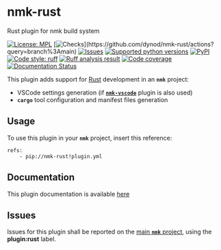 # nmk-rust
Rust plugin for nmk build system

<!-- NMK-BADGES-BEGIN -->
[![License: MPL](https://img.shields.io/github/license/dynod/nmk-rust?color=green)](https://github.com/dynod/nmk-rust/blob/main/LICENSE)
[![Checks](https://img.shields.io/github/actions/workflow/status/dynod/nmk-rust/build.yml?branch=main&label=build%20%26%20u.t.)](https://github.com/dynod/nmk-rust/actions?query=branch%3Amain)
[![Issues](https://img.shields.io/github/issues-search/dynod/nmk?label=issues&query=is%3Aopen+is%3Aissue+label%3Aplugin%3Arust)](https://github.com/dynod/nmk/issues?q=is%3Aopen+is%3Aissue+label%3Aplugin%3Arust)
[![Supported python versions](https://img.shields.io/badge/python-3.9%20--%203.12-blue)](https://www.python.org/)
[![PyPI](https://img.shields.io/pypi/v/nmk-rust)](https://pypi.org/project/nmk-rust/)
[![Code style: ruff](https://img.shields.io/badge/code%20style-ruff-000000.svg)](https://astral.sh/ruff)
[![Ruff analysis result](https://img.shields.io/badge/ruff-0-green)](https://astral.sh/ruff)
[![Code coverage](https://img.shields.io/codecov/c/github/dynod/nmk-rust)](https://app.codecov.io/gh/dynod/nmk-rust)
[![Documentation Status](https://readthedocs.org/projects/nmk-rust/badge/?version=stable)](https://nmk-rust.readthedocs.io/)
<!-- NMK-BADGES-END -->

This plugin adds support for [Rust](https://www.rust-lang.org/) development in an **`nmk`** project:
* VSCode settings generation (if [**`nmk-vscode`**](https://github.com/dynod/nmk-vscode) plugin is also used)
* **`cargo`** tool configuration and manifest files generation

## Usage

To use this plugin in your **`nmk`** project, insert this reference:
```
refs:
    - pip://nmk-rust!plugin.yml
```

## Documentation

This plugin documentation is available [here](https://nmk-rust.readthedocs.io/)

## Issues

Issues for this plugin shall be reported on the [main  **`nmk`** project](https://github.com/dynod/nmk/issues), using the **plugin:rust** label.
